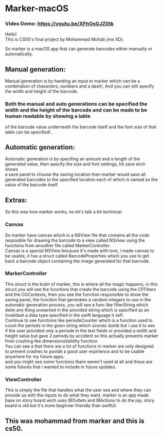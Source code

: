 # Marker-macOS
### Video Demo:  https://youtu.be/XFhOsGJZ0tk

Hello!  
This is CS50's final project by Mohammad Mohab (me XD).  

So marker is a macOS app that can generate barcodes either manually or automatically.  

## Manual generation:  
Manual generation is by handing an input to marker which can be a combination of characters, numbers and a dash!, And you can still specify the width and height of the barcode.  

### Both the manual and auto generations can be specified the width and the height of the barcode and can be made to be human readable by showing a lable  
of the barcode value underneeth the barcode itself and the font size of that lable can be specified!.  

## Automatic generation:
Automatic generation is by specifing an amount and a length of the generated value, then specify the size and font settings, hit save wich shows  
a save panel to choose the saving location then marker would save all generated barcodes to the specified location each of which is named as the value of the barcode itself.  

## Extras:
So this was how marker works, no let's talk a bit technical:  

### Canvas
So marker have canvas which is a NSView file that contains all the code resposible for drawing the barcode to a view called NSView using the functions from anouther file called MarkerController.  
Canvas is a special NSView because it's made with love, i made canvas to be usable, it has a struct called BarcodeProperties which you use to get back a barcode object containing the image generated for that barcode.  

### MarkerController
This struct is the brain of marker, this is where all the magic happens, in this struct you will see the functions that creats the barcode using the CFFilters and the CGContexts, then you see the function responsible to show the saving panel, the function that generates a random integers to use in the automatic generation process, you will see a func like filterString which delet any thing unwanted in the provided string which is specified as an invalidset a data type specified in the swift language it self.  
Continue to see functions like periodeCounter which is a function used to count the periods in the given string which sounds dumb but i use it to see if the user provided only a periode in the text fields or provided a width and height value but gave 2 periods by accident so this actually prevents marker from crashing like dimensionsValidity function.  
You can see a that there are a lot of functions in marker are only designed to prevent crashes to povide a good user expirience and to be usable anywhere for my future apps.  
and you might see some functions thare weren't used at all and these are some futures that i wanted to include in future updates.  

### ViewController
This is simply the file that handles what the user see and where they can provide us with the inputs to do what they want, marker is an app made base on story board wich uses IBOutlets and IBActions to do the jop, story board is old but it's more beginner friendly than swiftUI.
## This was mohammad from marker and this is cs50.  
